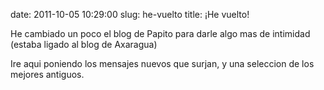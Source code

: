 date: 2011-10-05 10:29:00
slug: he-vuelto
title: ¡He vuelto!

    

He cambiado un poco el blog de Papito para darle algo mas de intimidad (estaba ligado al blog de Axaragua)

Ire aqui poniendo los mensajes nuevos que surjan, y una seleccion de los mejores antiguos.

  

